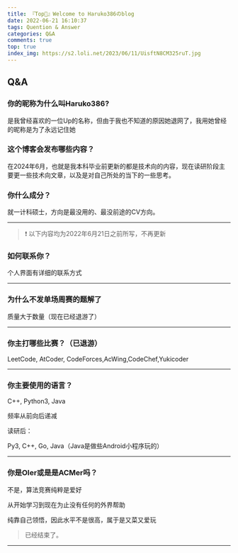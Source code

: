 ```yaml
---
title: 『Top📌』Welcome to Haruko386のblog
date: 2022-06-21 16:10:37
tags: Quention & Answer
categories: Q&A
comments: true
top: true
index_img: https://s2.loli.net/2023/06/11/UisftN8CM325ruT.jpg
---
```


## Q&A

### 你的昵称为什么叫Haruko386? 

是我曾经喜欢的一位Up的名称，但由于我也不知道的原因她退网了，我用她曾经的昵称是为了永远记住她

### 这个博客会发布哪些内容？

在2024年6月，也就是我本科毕业前更新的都是技术向的内容，现在读研阶段主要更一些技术向文章，以及是对自己所处的当下的一些思考。

### 你什么成分？

就一计科硕士，方向是最没用的、最没前途的CV方向。

-----

> ❗ 以下内容均为2022年6月21日之前所写，不再更新

### 如何联系你？

个人界面有详细的联系方式

-----

### 为什么不发单场周赛的题解了

质量大于数量（现在已经退游了）

-----

### 你主打哪些比赛？（已退游）

LeetCode, AtCoder, CodeForces,AcWing,CodeChef,Yukicoder

-----

### 你主要使用的语言？

C++, Python3, Java

频率从前向后递减

读研后：

Py3, C++, Go, Java（Java是做些Android小程序玩的）

-----

### 你是OIer或是是ACMer吗？

不是，算法竞赛纯粹是爱好

从开始学习到现在为止没有任何的外界帮助

纯靠自己领悟，因此水平不是很高，属于是又菜又爱玩

>  已经结束了。

-----
